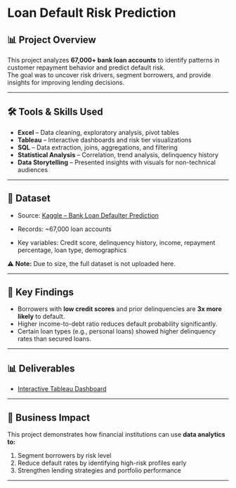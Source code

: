 # Loan Default Risk Prediction

## 📊 Project Overview
This project analyzes **67,000+ bank loan accounts** to identify patterns in customer repayment behavior and predict default risk.  
The goal was to uncover risk drivers, segment borrowers, and provide insights for improving lending decisions.

---

## 🛠️ Tools & Skills Used
- **Excel** – Data cleaning, exploratory analysis, pivot tables
- **Tableau** – Interactive dashboards and risk tier visualizations
- **SQL** – Data extraction, joins, aggregations, and filtering 
- **Statistical Analysis** – Correlation, trend analysis, delinquency history
- **Data Storytelling** – Presented insights with visuals for non-technical audiences

---

## 📂 Dataset
- Source: [Kaggle – Bank Loan Defaulter Prediction](https://www.kaggle.com/datasets/ankitkalauni/bank-loan-defaulter-prediction-hackathon/data?select=train.csv)

- Records: ~67,000 loan accounts  
- Key variables: Credit score, delinquency history, income, repayment percentage, loan type, demographics  

⚠️ **Note:** Due to size, the full dataset is not uploaded here. 

---

## 🚀 Key Findings
- Borrowers with **low credit scores** and prior delinquencies are **3x more likely** to default.  
- Higher income-to-debt ratio reduces default probability significantly.  
- Certain loan types (e.g., personal loans) showed higher delinquency rates than secured loans.  

---

## 📊 Deliverables
- [Interactive Tableau Dashboard](https://public.tableau.com/app/profile/jose.santos8298/viz/TableauProjectBanking/Story1?publish=yes)

---

## 🎯 Business Impact
This project demonstrates how financial institutions can use **data analytics to:**
1. Segment borrowers by risk level  
2. Reduce default rates by identifying high-risk profiles early  
3. Strengthen lending strategies and portfolio performance  

---
